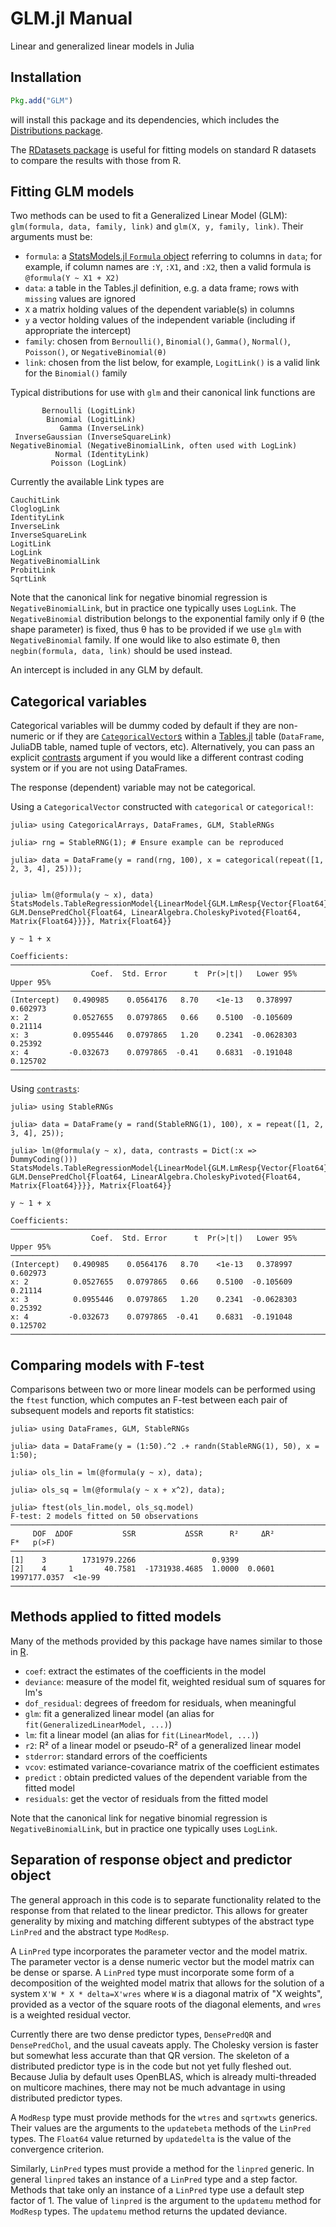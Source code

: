 # GLM.jl Manual

Linear and generalized linear models in Julia

## Installation

```julia
Pkg.add("GLM")
```

will install this package and its dependencies, which includes the [Distributions package](https://github.com/JuliaStats/Distributions.jl).

The [RDatasets package](https://github.com/johnmyleswhite/RDatasets.jl) is useful for fitting models on standard R datasets to compare the results with those from R.

## Fitting GLM models

Two methods can be used to fit a Generalized Linear Model (GLM):
`glm(formula, data, family, link)` and `glm(X, y, family, link)`.
Their arguments must be:
- `formula`: a [StatsModels.jl `Formula` object](https://juliastats.org/StatsModels.jl/stable/formula/)
  referring to columns in `data`; for example, if column names are `:Y`, `:X1`, and `:X2`,
  then a valid formula is `@formula(Y ~ X1 + X2)`
- `data`: a table in the Tables.jl definition, e.g. a data frame;
  rows with `missing` values are ignored
- `X` a matrix holding values of the dependent variable(s) in columns
- `y` a vector holding values of the independent variable
  (including if appropriate the intercept)
- `family`: chosen from `Bernoulli()`, `Binomial()`, `Gamma()`, `Normal()`, `Poisson()`, or `NegativeBinomial(θ)`
- `link`: chosen from the list below, for example, `LogitLink()` is a valid link for the `Binomial()` family

Typical distributions for use with `glm` and their canonical link
functions are

           Bernoulli (LogitLink)
            Binomial (LogitLink)
               Gamma (InverseLink)
     InverseGaussian (InverseSquareLink)
    NegativeBinomial (NegativeBinomialLink, often used with LogLink)
              Normal (IdentityLink)
             Poisson (LogLink)

Currently the available Link types are

    CauchitLink
    CloglogLink
    IdentityLink
    InverseLink
    InverseSquareLink
    LogitLink
    LogLink
    NegativeBinomialLink
    ProbitLink
    SqrtLink

Note that the canonical link for negative binomial regression is `NegativeBinomialLink`, but
in practice one typically uses `LogLink`.
The `NegativeBinomial` distribution belongs to the exponential family only if θ (the shape
parameter) is fixed, thus θ has to be provided if we use `glm` with `NegativeBinomial` family.
If one would like to also estimate θ, then `negbin(formula, data, link)` should be
used instead.

An intercept is included in any GLM by default.

## Categorical variables

Categorical variables will be dummy coded by default if they are non-numeric or if they are
[`CategoricalVector`s](https://juliadata.github.io/CategoricalArrays.jl/stable/) within a
[Tables.jl](https://juliadata.github.io/Tables.jl/stable/) table (`DataFrame`, JuliaDB table,
named tuple of vectors, etc). Alternatively, you can pass an explicit
[contrasts](https://juliastats.github.io/StatsModels.jl/stable/contrasts/) argument if you
would like a different contrast coding system or if you are not using DataFrames.

The response (dependent) variable may not be categorical.

Using a `CategoricalVector` constructed with `categorical` or `categorical!`:

```jldoctest categorical
julia> using CategoricalArrays, DataFrames, GLM, StableRNGs

julia> rng = StableRNG(1); # Ensure example can be reproduced

julia> data = DataFrame(y = rand(rng, 100), x = categorical(repeat([1, 2, 3, 4], 25)));


julia> lm(@formula(y ~ x), data)
StatsModels.TableRegressionModel{LinearModel{GLM.LmResp{Vector{Float64}}, GLM.DensePredChol{Float64, LinearAlgebra.CholeskyPivoted{Float64, Matrix{Float64}}}}, Matrix{Float64}}

y ~ 1 + x

Coefficients:
───────────────────────────────────────────────────────────────────────────
                  Coef.  Std. Error      t  Pr(>|t|)   Lower 95%  Upper 95%
───────────────────────────────────────────────────────────────────────────
(Intercept)   0.490985    0.0564176   8.70    <1e-13   0.378997    0.602973
x: 2          0.0527655   0.0797865   0.66    0.5100  -0.105609    0.21114
x: 3          0.0955446   0.0797865   1.20    0.2341  -0.0628303   0.25392
x: 4         -0.032673    0.0797865  -0.41    0.6831  -0.191048    0.125702
───────────────────────────────────────────────────────────────────────────
```

Using [`contrasts`](https://juliastats.github.io/StatsModels.jl/stable/contrasts/):

```jldoctest categorical
julia> using StableRNGs

julia> data = DataFrame(y = rand(StableRNG(1), 100), x = repeat([1, 2, 3, 4], 25));

julia> lm(@formula(y ~ x), data, contrasts = Dict(:x => DummyCoding()))
StatsModels.TableRegressionModel{LinearModel{GLM.LmResp{Vector{Float64}}, GLM.DensePredChol{Float64, LinearAlgebra.CholeskyPivoted{Float64, Matrix{Float64}}}}, Matrix{Float64}}

y ~ 1 + x

Coefficients:
───────────────────────────────────────────────────────────────────────────
                  Coef.  Std. Error      t  Pr(>|t|)   Lower 95%  Upper 95%
───────────────────────────────────────────────────────────────────────────
(Intercept)   0.490985    0.0564176   8.70    <1e-13   0.378997    0.602973
x: 2          0.0527655   0.0797865   0.66    0.5100  -0.105609    0.21114
x: 3          0.0955446   0.0797865   1.20    0.2341  -0.0628303   0.25392
x: 4         -0.032673    0.0797865  -0.41    0.6831  -0.191048    0.125702
───────────────────────────────────────────────────────────────────────────
```

## Comparing models with F-test

Comparisons between two or more linear models can be performed using the `ftest` function,
which computes an F-test between each pair of subsequent models and reports fit statistics:
```jldoctest
julia> using DataFrames, GLM, StableRNGs

julia> data = DataFrame(y = (1:50).^2 .+ randn(StableRNG(1), 50), x = 1:50);

julia> ols_lin = lm(@formula(y ~ x), data);

julia> ols_sq = lm(@formula(y ~ x + x^2), data);

julia> ftest(ols_lin.model, ols_sq.model)
F-test: 2 models fitted on 50 observations
─────────────────────────────────────────────────────────────────────────────────
     DOF  ΔDOF           SSR           ΔSSR      R²     ΔR²            F*   p(>F)
─────────────────────────────────────────────────────────────────────────────────
[1]    3        1731979.2266                 0.9399
[2]    4     1       40.7581  -1731938.4685  1.0000  0.0601  1997177.0357  <1e-99
─────────────────────────────────────────────────────────────────────────────────
```

## Methods applied to fitted models

Many of the methods provided by this package have names similar to those in [R](http://www.r-project.org).
- `coef`: extract the estimates of the coefficients in the model
- `deviance`: measure of the model fit, weighted residual sum of squares for lm's
- `dof_residual`: degrees of freedom for residuals, when meaningful
- `glm`: fit a generalized linear model (an alias for `fit(GeneralizedLinearModel, ...)`)
- `lm`: fit a linear model (an alias for `fit(LinearModel, ...)`)
- `r2`: R² of a linear model or pseudo-R² of a generalized linear model
- `stderror`: standard errors of the coefficients
- `vcov`: estimated variance-covariance matrix of the coefficient estimates
- `predict` : obtain predicted values of the dependent variable from the fitted model
- `residuals`: get the vector of residuals from the fitted model

Note that the canonical link for negative binomial regression is `NegativeBinomialLink`, but
in practice one typically uses `LogLink`.

## Separation of response object and predictor object

The general approach in this code is to separate functionality related
to the response from that related to the linear predictor.  This
allows for greater generality by mixing and matching different
subtypes of the abstract type ```LinPred``` and the abstract type ```ModResp```.

A ```LinPred``` type incorporates the parameter vector and the model
matrix.  The parameter vector is a dense numeric vector but the model
matrix can be dense or sparse.  A ```LinPred``` type must incorporate
some form of a decomposition of the weighted model matrix that allows
for the solution of a system ```X'W * X * delta=X'wres``` where ```W``` is a
diagonal matrix of "X weights", provided as a vector of the square
roots of the diagonal elements, and ```wres``` is a weighted residual vector.

Currently there are two dense predictor types, ```DensePredQR``` and
```DensePredChol```, and the usual caveats apply.  The Cholesky
version is faster but somewhat less accurate than that QR version.
The skeleton of a distributed predictor type is in the code
but not yet fully fleshed out.  Because Julia by default uses
OpenBLAS, which is already multi-threaded on multicore machines, there
may not be much advantage in using distributed predictor types.

A ```ModResp``` type must provide methods for the ```wtres``` and
```sqrtxwts``` generics.  Their values are the arguments to the
```updatebeta``` methods of the ```LinPred``` types.  The
```Float64``` value returned by ```updatedelta``` is the value of the
convergence criterion.

Similarly, ```LinPred``` types must provide a method for the
```linpred``` generic.  In general ```linpred``` takes an instance of
a ```LinPred``` type and a step factor.  Methods that take only an instance
of a ```LinPred``` type use a default step factor of 1.  The value of
```linpred``` is the argument to the ```updatemu``` method for
```ModResp``` types.  The ```updatemu``` method returns the updated
deviance.
